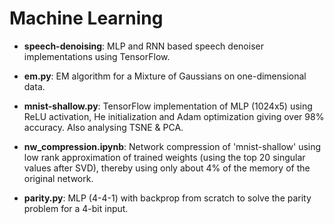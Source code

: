 # Machine Learning

* __speech-denoising__: MLP and RNN based speech denoiser implementations using TensorFlow.

* __em.py__: EM algorithm for a Mixture of Gaussians on one-dimensional data.

* __mnist-shallow.py__: TensorFlow implementation of MLP (1024x5) using ReLU activation, He initialization and Adam optimization giving over 98% accuracy. Also analysing TSNE & PCA. 

* __nw_compression.ipynb__: Network compression of 'mnist-shallow' using low rank approximation of trained weights (using the top 20 singular values after SVD), thereby using only about 4% of the memory of the original network.

* __parity.py__: MLP (4-4-1) with backprop from scratch to solve the parity problem for a 4-bit input.


